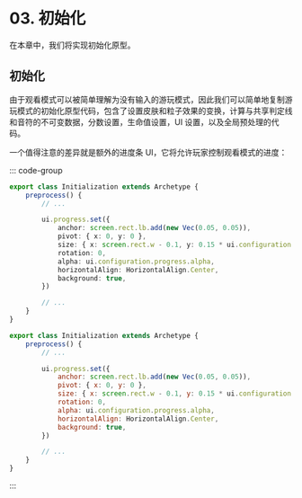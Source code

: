 # 03. 初始化

在本章中，我们将实现初始化原型。

## 初始化

由于观看模式可以被简单理解为没有输入的游玩模式，因此我们可以简单地复制游玩模式的初始化原型代码，包含了设置皮肤和粒子效果的变换，计算与共享判定线和音符的不可变数据，分数设置，生命值设置，UI 设置，以及全局预处理的代码。

一个值得注意的差异就是额外的进度条 UI，它将允许玩家控制观看模式的进度：

::: code-group

```TypeScript
export class Initialization extends Archetype {
    preprocess() {
        // ...

        ui.progress.set({
            anchor: screen.rect.lb.add(new Vec(0.05, 0.05)),
            pivot: { x: 0, y: 0 },
            size: { x: screen.rect.w - 0.1, y: 0.15 * ui.configuration.progress.scale },
            rotation: 0,
            alpha: ui.configuration.progress.alpha,
            horizontalAlign: HorizontalAlign.Center,
            background: true,
        })

        // ...
    }
}
```

```JavaScript
export class Initialization extends Archetype {
    preprocess() {
        // ...

        ui.progress.set({
            anchor: screen.rect.lb.add(new Vec(0.05, 0.05)),
            pivot: { x: 0, y: 0 },
            size: { x: screen.rect.w - 0.1, y: 0.15 * ui.configuration.progress.scale },
            rotation: 0,
            alpha: ui.configuration.progress.alpha,
            horizontalAlign: HorizontalAlign.Center,
            background: true,
        })

        // ...
    }
}
```

:::
